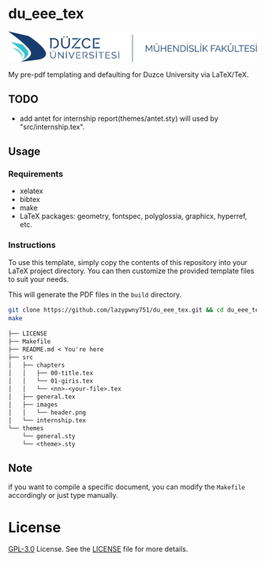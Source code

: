 # du_eee_tex

![du_eee_header](src/images/header.png)

My pre-pdf templating and defaulting for Duzce University via LaTeX/TeX.

## TODO
- add antet for internship report(themes/antet.sty) will used by "src/internship.tex".

## Usage
### Requirements
- xelatex
- bibtex
- make
- LaTeX packages: geometry, fontspec, polyglossia, graphicx, hyperref, etc.

### Instructions
To use this template, simply copy the contents of this repository into your LaTeX project directory. You can then customize the provided template files to suit your needs.

This will generate the PDF files in the `build` directory.
```bash
git clone https://github.com/lazypwny751/du_eee_tex.git && cd du_eee_tex
make
```

```
├── LICENSE
├── Makefile
├── README.md < You're here
├── src
│   ├── chapters
│   │   ├── 00-title.tex
│   │   └── 01-giris.tex
│   │   └── <nn>-<your-file>.tex
│   ├── general.tex
│   ├── images
│   │   └── header.png
│   └── internship.tex
└── themes
    └── general.sty
    └── <theme>.sty
```

## Note
if you want to compile a specific document, you can modify the `Makefile` accordingly or just type manually.

# License
[GPL-3.0](./LICENSE) License. See the [LICENSE](./LICENSE) file for more details.
